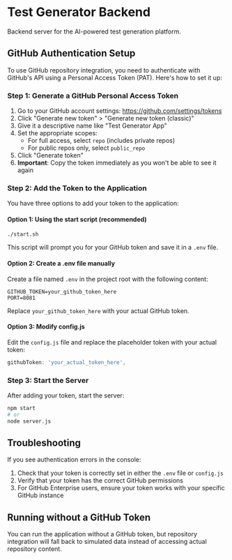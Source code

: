 # Test Generator Backend

Backend server for the AI-powered test generation platform.

## GitHub Authentication Setup

To use GitHub repository integration, you need to authenticate with GitHub's API using a Personal Access Token (PAT). Here's how to set it up:

### Step 1: Generate a GitHub Personal Access Token

1. Go to your GitHub account settings: https://github.com/settings/tokens
2. Click "Generate new token" > "Generate new token (classic)"
3. Give it a descriptive name like "Test Generator App"
4. Set the appropriate scopes:
   - For full access, select `repo` (includes private repos)
   - For public repos only, select `public_repo`
5. Click "Generate token"
6. **Important**: Copy the token immediately as you won't be able to see it again

### Step 2: Add the Token to the Application

You have three options to add your token to the application:

#### Option 1: Using the start script (recommended)

```bash
./start.sh
```
This script will prompt you for your GitHub token and save it in a `.env` file.

#### Option 2: Create a .env file manually

Create a file named `.env` in the project root with the following content:

```
GITHUB_TOKEN=your_github_token_here
PORT=8081
```

Replace `your_github_token_here` with your actual GitHub token.

#### Option 3: Modify config.js

Edit the `config.js` file and replace the placeholder token with your actual token:

```javascript
githubToken: 'your_actual_token_here',
```

### Step 3: Start the Server

After adding your token, start the server:

```bash
npm start
# or
node server.js
```

## Troubleshooting

If you see authentication errors in the console:

1. Check that your token is correctly set in either the `.env` file or `config.js`
2. Verify that your token has the correct GitHub permissions
3. For GitHub Enterprise users, ensure your token works with your specific GitHub instance

## Running without a GitHub Token

You can run the application without a GitHub token, but repository integration will fall back to simulated data instead of accessing actual repository content. 